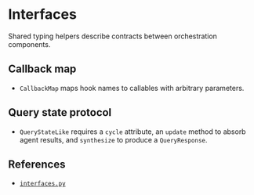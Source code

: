 # Interfaces

Shared typing helpers describe contracts between orchestration components.

## Callback map
- `CallbackMap` maps hook names to callables with arbitrary parameters.

## Query state protocol
- `QueryStateLike` requires a `cycle` attribute, an `update` method to absorb
  agent results, and `synthesize` to produce a `QueryResponse`.

## References
- [`interfaces.py`](../../src/autoresearch/interfaces.py)
